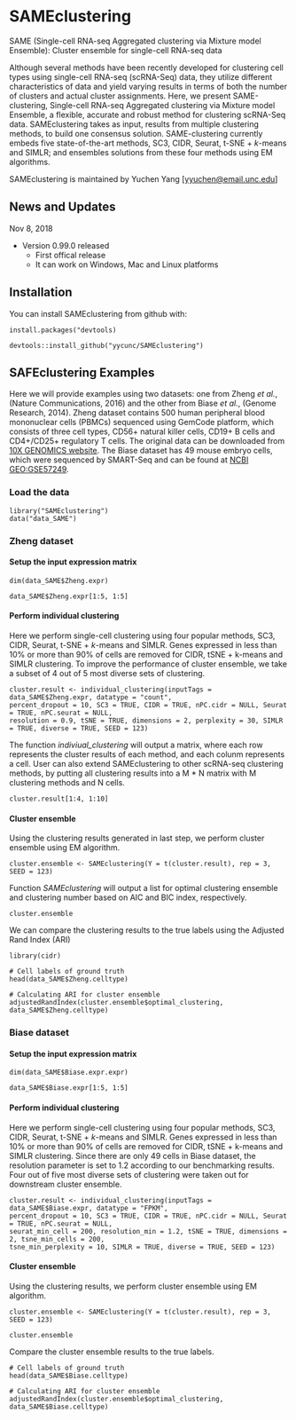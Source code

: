 # SAMEclustering
SAME (Single-cell RNA-seq Aggregated clustering via Mixture model Ensemble): Cluster ensemble for single-cell RNA-seq data

Although several methods have been recently developed for clustering cell types using single-cell RNA-seq (scRNA-Seq) data, they utilize different characteristics of data and yield varying results in terms of both the number of clusters and actual cluster assignments. Here, we present SAME-clustering, Single-cell RNA-seq Aggregated clustering via Mixture model Ensemble, a flexible, accurate and robust method for clustering scRNA-Seq data. SAMEclustering takes as input, results from multiple clustering methods, to build one consensus solution. SAME-clustering currently embeds five state-of-the-art methods, SC3, CIDR, Seurat, t-SNE + *k*-means and SIMLR; and ensembles solutions from these four methods using EM algorithms.

SAMEclustering is maintained by Yuchen Yang [yyuchen@email.unc.edu]

## News and Updates
Nov 8, 2018
* Version 0.99.0 released
  + First offical release
  + It can work on Windows, Mac and Linux platforms

## Installation
You can install SAMEclustering from github with:
```{r install}
install.packages("devtools)

devtools::install_github("yycunc/SAMEclustering")
```

## SAFEclustering Examples
Here we will provide examples using two datasets: one from Zheng *et al.*, (Nature Communications, 2016) and the other from Biase *et al.*, (Genome Research, 2014). Zheng dataset contains 500 human peripheral blood mononuclear cells (PBMCs) sequenced using GemCode platform, which consists of three cell types, CD56+ natural killer cells, CD19+ B cells and CD4+/CD25+ regulatory T cells. The original data can be downloaded from [10X GENOMICS website](https://support.10xgenomics.com/single-cell-gene-expression/datasets). The Biase dataset has 49 mouse embryo cells, which were sequenced by SMART-Seq and can be found at [NCBI GEO:GSE57249](https://www.ncbi.nlm.nih.gov/geo/query/acc.cgi?acc=GSE57249).

### Load the data
```{r setup for Zheng dataset}
library("SAMEclustering")
data("data_SAME")
```

### Zheng dataset
#### Setup the input expression matrix
```{r setup for Zheng dataset}
dim(data_SAME$Zheng.expr)

data_SAME$Zheng.expr[1:5, 1:5]
```

#### Perform individual clustering
Here we perform single-cell clustering using four popular methods, SC3, CIDR, Seurat, t-SNE + *k*-means and SIMLR. Genes expressed in less than 10% or more than 90% of cells are removed for CIDR, tSNE + k-means and SIMLR clustering. To improve the performance of cluster ensemble, we take a subset of 4 out of 5 most diverse sets of clustering.

```{r individual clustering for Baron_human4 dataset, results='hide', fig.show="hide", warning=FALSE}
cluster.result <- individual_clustering(inputTags = data_SAME$Zheng.expr, datatype = "count", 
percent_dropout = 10, SC3 = TRUE, CIDR = TRUE, nPC.cidr = NULL, Seurat = TRUE, nPC.seurat = NULL, 
resolution = 0.9, tSNE = TRUE, dimensions = 2, perplexity = 30, SIMLR = TRUE, diverse = TRUE, SEED = 123)
```

The function *indiviual_clustering* will output a matrix, where each row represents the cluster results of each method, and each colunm represents a cell. User can also extend SAMEclustering to other scRNA-seq clustering methods, by putting all clustering results into a M * N matrix with M clustering methods and N cells.

```{r, message=FALSE}
cluster.result[1:4, 1:10]
```

#### Cluster ensemble

Using the clustering results generated in last step, we perform cluster ensemble using EM algorithm.

```{r cluster ensemble for Zheng dataset, results='hide'}
cluster.ensemble <- SAMEclustering(Y = t(cluster.result), rep = 3, SEED = 123)
```

Function *SAMEclustering* will output a list for optimal clustering ensemble and clustering number based on AIC and BIC index, respectively.

```{r ensemble results for Zheng dataset, message=FALSE}
cluster.ensemble
```

We can compare the clustering results to the true labels using the Adjusted Rand Index (ARI)

```{r ARI calculation for Zheng dataset}
library(cidr)

# Cell labels of ground truth
head(data_SAME$Zheng.celltype)

# Calculating ARI for cluster ensemble
adjustedRandIndex(cluster.ensemble$optimal_clustering, data_SAME$Zheng.celltype)
```

### Biase dataset

#### Setup the input expression matrix
```{r setup for Biase dataset}
dim(data_SAME$Biase.expr.expr)

data_SAME$Biase.expr[1:5, 1:5]
```

#### Perform individual clustering

Here we perform single-cell clustering using four popular methods, SC3, CIDR, Seurat, t-SNE + *k*-means and SIMLR. Genes expressed in less than 10% or more than 90% of cells are removed for CIDR, tSNE + k-means and SIMLR clustering. Since there are only 49 cells in Biase dataset, the resolution parameter is set to 1.2 according to our benchmarking results. Four out of five most diverse sets of clustering were taken out for downstream cluster ensemble.

```{r individual clustering for Biase dataset, results='hide', fig.show="hide", warning=FALSE}
cluster.result <- individual_clustering(inputTags = data_SAME$Biase.expr, datatype = "FPKM",  
percent_dropout = 10, SC3 = TRUE, CIDR = TRUE, nPC.cidr = NULL, Seurat = TRUE, nPC.seurat = NULL, 
seurat_min_cell = 200, resolution_min = 1.2, tSNE = TRUE, dimensions = 2, tsne_min_cells = 200, 
tsne_min_perplexity = 10, SIMLR = TRUE, diverse = TRUE, SEED = 123)
```

#### Cluster ensemble

Using the clustering results, we perform cluster ensemble using EM algorithm.

```{r cluster ensemble for Biase dataset, results='hide', message=FALSE}
cluster.ensemble <- SAMEclustering(Y = t(cluster.result), rep = 3, SEED = 123)
```

```{r ensemble results for Biase dataset, message=FALSE}
cluster.ensemble
```
Compare the cluster ensemble results to the true labels.

```{r ARI calculation for Biase dataset}
# Cell labels of ground truth
head(data_SAME$Biase.celltype)

# Calculating ARI for cluster ensemble
adjustedRandIndex(cluster.ensemble$optimal_clustering, data_SAME$Biase.celltype)
```


